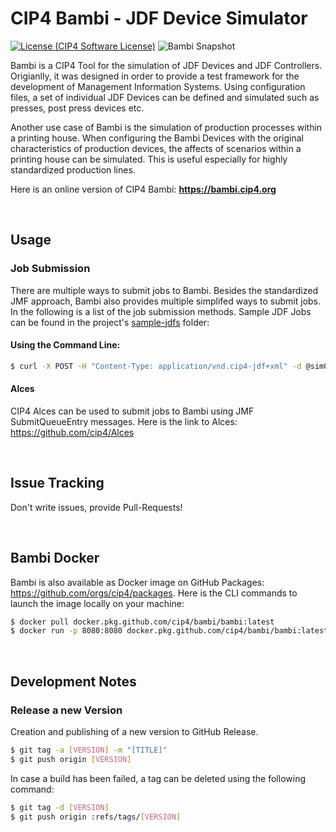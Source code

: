 # CIP4 Bambi - JDF Device Simulator
[![License (CIP4 Software License)](https://img.shields.io/badge/license-CIP4%20Software%20License-blue)](https://github.com/cip4/xJdfLib/blob/master/LICENSE.md)   ![Bambi Snapshot](https://github.com/cip4/Bambi/workflows/Bambi%20Snapshot/badge.svg)

Bambi is a CIP4 Tool for the simulation of JDF Devices and JDF Controllers. Origianlly, it was designed in order to provide a test framework for the development of Management Information Systems. Using configuration files, a set of individual JDF Devices can be defined and simulated such as presses, post press devices etc.

Another use case of Bambi is the simulation of production processes within a printing house. When configuring the Bambi Devices with the original characteristics of production devices, the affects of scenarios within a printing house can be simulated. This is useful especially for highly standardized production lines.

Here is an online version of CIP4 Bambi: **https://bambi.cip4.org**

<br />

## Usage
### Job Submission
There are multiple ways to submit jobs to Bambi. Besides the standardized JMF approach, Bambi also provides multiple simplifed ways to submit jobs. In the following is a list of the job submission methods. Sample JDF Jobs can be found in the project's [sample-jdfs](./sample-jdfs) folder:

#### Using the Command Line:
```bash
$ curl -X POST -H "Content-Type: application/vnd.cip4-jdf+xml" -d @sim003-sample.jdf http://localhost:8080/SimWorker/jmf/sim003
```

#### Alces
CIP4 Alces can be used to submit jobs to Bambi using JMF SubmitQueueEntry messages. Here is the link to Alces: https://github.com/cip4/Alces

<br />

## Issue Tracking
Don't write issues, provide Pull-Requests!

<br />

## Bambi Docker
Bambi is also available as Docker image on GitHub Packages: https://github.com/orgs/cip4/packages. Here is the CLI commands to launch the image locally on your machine:

```bash
$ docker pull docker.pkg.github.com/cip4/bambi/bambi:latest
$ docker run -p 8080:8080 docker.pkg.github.com/cip4/bambi/bambi:latest
```

<br />

## Development Notes
### Release a new Version
Creation and publishing of a new version to GitHub Release.

```bash
$ git tag -a [VERSION] -m "[TITLE]"
$ git push origin [VERSION]
```

In case a build has been failed, a tag can be deleted using the following command:
```bash
$ git tag -d [VERSION]
$ git push origin :refs/tags/[VERSION]
```
